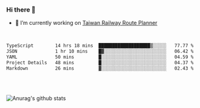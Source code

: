 ### Hi there 👋

- 🔭 I’m currently working on [Taiwan Railway Route Planner](https://github.com/Taiwan-Railway-Route-Planner)

<br/>

<!--START_SECTION:waka-->

```txt
TypeScript        14 hrs 18 mins  ███████████████████▒░░░░░   77.77 %
JSON              1 hr 10 mins    █▓░░░░░░░░░░░░░░░░░░░░░░░   06.42 %
YAML              50 mins         █░░░░░░░░░░░░░░░░░░░░░░░░   04.59 %
Project Details   48 mins         █░░░░░░░░░░░░░░░░░░░░░░░░   04.37 %
Markdown          26 mins         ▓░░░░░░░░░░░░░░░░░░░░░░░░   02.43 %
```

<!--END_SECTION:waka-->

<br/>
<br/>

![Anurag's github stats](https://github-readme-stats.vercel.app/api?username=DepickereSven&show_icons=true&theme=tokyonight)



<!--
**DepickereSven/DepickereSven** is a ✨ _special_ ✨ repository because its `README.md` (this file) appears on your GitHub profile.

Here are some ideas to get you started:

- 🔭 I’m currently working on ...
- 🌱 I’m currently learning ...
- 👯 I’m looking to collaborate on ...
- 🤔 I’m looking for help with ...
- 💬 Ask me about ...
- 📫 How to reach me: ...
- 😄 Pronouns: ...
- ⚡ Fun fact: ...
-->

